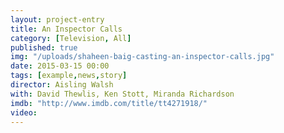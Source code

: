 ```yaml
---
layout: project-entry
title: An Inspector Calls
category: [Television, All]
published: true
img: "/uploads/shaheen-baig-casting-an-inspector-calls.jpg"
date: 2015-03-15 00:00
tags: [example,news,story]
director: Aisling Walsh
with: David Thewlis, Ken Stott, Miranda Richardson 
imdb: "http://www.imdb.com/title/tt4271918/"
video:
---
```



